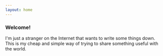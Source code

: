 ```yaml
---
layout: home
---
```


### Welcome!

I'm just a stranger on the Internet that wants to write some things down.
This is my cheap and simple way of trying to share something useful with the world.
